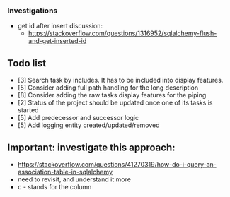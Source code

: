 ### Investigations
- get id after insert discussion:
    - https://stackoverflow.com/questions/1316952/sqlalchemy-flush-and-get-inserted-id

## Todo list
- [3] Search task by includes. It has to be included into display features.
- [5] Consider adding full path handling for the long description
- [8] Consider adding the raw tasks display features for the piping
- [2] Status of the project should be updated once one of its tasks is started
- [5] Add predecessor and successor logic
- [5] Add logging entity created/updated/removed

## Important: investigate this approach: 
- https://stackoverflow.com/questions/41270319/how-do-i-query-an-association-table-in-sqlalchemy
- need to revisit, and understand it more
- c - stands for the column

